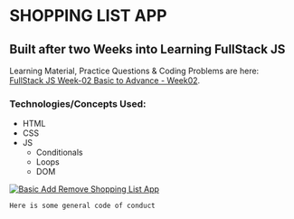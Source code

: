 # SHOPPING LIST APP

##  Built after two Weeks into Learning FullStack JS

Learning Material, Practice Questions & Coding Problems are here: [FullStack JS Week-02 Basic to Advance - Week02](https://github.com/owais9061/front-end-simplified/tree/pitara/week-02-JS/advance-JS 'Foolish Basic to FullStack JS Learnings').


### Technologies/Concepts Used:
- HTML
- CSS
- JS
    - Conditionals
    - Loops
    - DOM

[![Basic Add Remove Shopping List App](/01-Shopping-List-App/project-images/dashboard.png 'Shopping List App Dashboard')](#)

`Here is some general code of conduct`